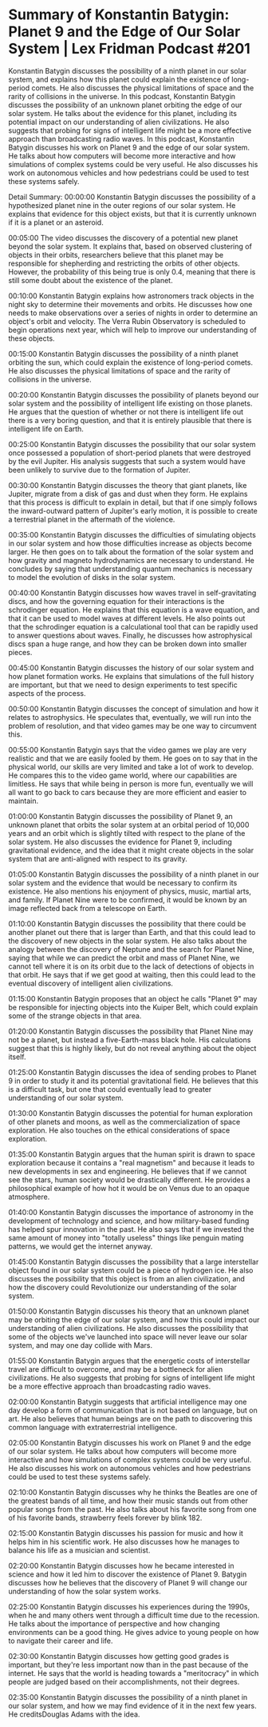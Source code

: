 # Summary of Konstantin Batygin: Planet 9 and the Edge of Our Solar System | Lex Fridman Podcast #201

Konstantin Batygin discusses the possibility of a ninth planet in our solar system, and explains how this planet could explain the existence of long-period comets. He also discusses the physical limitations of space and the rarity of collisions in the universe.
In this podcast, Konstantin Batygin discusses the possibility of an unknown planet orbiting the edge of our solar system. He talks about the evidence for this planet, including its potential impact on our understanding of alien civilizations. He also suggests that probing for signs of intelligent life might be a more effective approach than broadcasting radio waves.
In this podcast, Konstantin Batygin discusses his work on Planet 9 and the edge of our solar system. He talks about how computers will become more interactive and how simulations of complex systems could be very useful. He also discusses his work on autonomous vehicles and how pedestrians could be used to test these systems safely.

Detail Summary: 
00:00:00
Konstantin Batygin discusses the possibility of a hypothesized planet nine in the outer regions of our solar system. He explains that evidence for this object exists, but that it is currently unknown if it is a planet or an asteroid.

00:05:00
The video discusses the discovery of a potential new planet beyond the solar system. It explains that, based on observed clustering of objects in their orbits, researchers believe that this planet may be responsible for shepherding and restricting the orbits of other objects. However, the probability of this being true is only 0.4, meaning that there is still some doubt about the existence of the planet.

00:10:00
Konstantin Batygin explains how astronomers track objects in the night sky to determine their movements and orbits. He discusses how one needs to make observations over a series of nights in order to determine an object's orbit and velocity. The Verra Rubin Observatory is scheduled to begin operations next year, which will help to improve our understanding of these objects.

00:15:00
Konstantin Batygin discusses the possibility of a ninth planet orbiting the sun, which could explain the existence of long-period comets. He also discusses the physical limitations of space and the rarity of collisions in the universe.

00:20:00
Konstantin Batygin discusses the possibility of planets beyond our solar system and the possibility of intelligent life existing on those planets. He argues that the question of whether or not there is intelligent life out there is a very boring question, and that it is entirely plausible that there is intelligent life on Earth.

00:25:00
Konstantin Batygin discusses the possibility that our solar system once possessed a population of short-period planets that were destroyed by the evil Jupiter. His analysis suggests that such a system would have been unlikely to survive due to the formation of Jupiter.

00:30:00
Konstantin Batygin discusses the theory that giant planets, like Jupiter, migrate from a disk of gas and dust when they form. He explains that this process is difficult to explain in detail, but that if one simply follows the inward-outward pattern of Jupiter's early motion, it is possible to create a terrestrial planet in the aftermath of the violence.

00:35:00
Konstantin Batygin discusses the difficulties of simulating objects in our solar system and how those difficulties increase as objects become larger. He then goes on to talk about the formation of the solar system and how gravity and magneto hydrodynamics are necessary to understand. He concludes by saying that understanding quantum mechanics is necessary to model the evolution of disks in the solar system.

00:40:00
Konstantin Batygin discusses how waves travel in self-gravitating discs, and how the governing equation for their interactions is the schrodinger equation. He explains that this equation is a wave equation, and that it can be used to model waves at different levels. He also points out that the schrodinger equation is a calculational tool that can be rapidly used to answer questions about waves. Finally, he discusses how astrophysical discs span a huge range, and how they can be broken down into smaller pieces.

00:45:00
Konstantin Batygin discusses the history of our solar system and how planet formation works. He explains that simulations of the full history are important, but that we need to design experiments to test specific aspects of the process.

00:50:00
Konstantin Batygin discusses the concept of simulation and how it relates to astrophysics. He speculates that, eventually, we will run into the problem of resolution, and that video games may be one way to circumvent this.

00:55:00
Konstantin Batygin says that the video games we play are very realistic and that we are easily fooled by them. He goes on to say that in the physical world, our skills are very limited and take a lot of work to develop. He compares this to the video game world, where our capabilities are limitless. He says that while being in person is more fun, eventually we will all want to go back to cars because they are more efficient and easier to maintain.

01:00:00
Konstantin Batygin discusses the possibility of Planet 9, an unknown planet that orbits the solar system at an orbital period of 10,000 years and an orbit which is slightly tilted with respect to the plane of the solar system. He also discusses the evidence for Planet 9, including gravitational evidence, and the idea that it might create objects in the solar system that are anti-aligned with respect to its gravity.

01:05:00
Konstantin Batygin discusses the possibility of a ninth planet in our solar system and the evidence that would be necessary to confirm its existence. He also mentions his enjoyment of physics, music, martial arts, and family. If Planet Nine were to be confirmed, it would be known by an image reflected back from a telescope on Earth.

01:10:00
Konstantin Batygin discusses the possibility that there could be another planet out there that is larger than Earth, and that this could lead to the discovery of new objects in the solar system. He also talks about the analogy between the discovery of Neptune and the search for Planet Nine, saying that while we can predict the orbit and mass of Planet Nine, we cannot tell where it is on its orbit due to the lack of detections of objects in that orbit. He says that if we get good at waiting, then this could lead to the eventual discovery of intelligent alien civilizations.

01:15:00
Konstantin Batygin proposes that an object he calls "Planet 9" may be responsible for injecting objects into the Kuiper Belt, which could explain some of the strange objects in that area.

01:20:00
Konstantin Batygin discusses the possibility that Planet Nine may not be a planet, but instead a five-Earth-mass black hole. His calculations suggest that this is highly likely, but do not reveal anything about the object itself.

01:25:00
Konstantin Batygin discusses the idea of sending probes to Planet 9 in order to study it and its potential gravitational field. He believes that this is a difficult task, but one that could eventually lead to greater understanding of our solar system.

01:30:00
Konstantin Batygin discusses the potential for human exploration of other planets and moons, as well as the commercialization of space exploration. He also touches on the ethical considerations of space exploration.

01:35:00
Konstantin Batygin argues that the human spirit is drawn to space exploration because it contains a "real magnetism" and because it leads to new developments in sex and engineering. He believes that if we cannot see the stars, human society would be drastically different. He provides a philosophical example of how hot it would be on Venus due to an opaque atmosphere.

01:40:00
Konstantin Batygin discusses the importance of astronomy in the development of technology and science, and how military-based funding has helped spur innovation in the past. He also says that if we invested the same amount of money into "totally useless" things like penguin mating patterns, we would get the internet anyway.

01:45:00
Konstantin Batygin discusses the possibility that a large interstellar object found in our solar system could be a piece of hydrogen ice. He also discusses the possibility that this object is from an alien civilization, and how the discovery could Revolutionize our understanding of the solar system.

01:50:00
Konstantin Batygin discusses his theory that an unknown planet may be orbiting the edge of our solar system, and how this could impact our understanding of alien civilizations. He also discusses the possibility that some of the objects we've launched into space will never leave our solar system, and may one day collide with Mars.

01:55:00
Konstantin Batygin argues that the energetic costs of interstellar travel are difficult to overcome, and may be a bottleneck for alien civilizations. He also suggests that probing for signs of intelligent life might be a more effective approach than broadcasting radio waves.

02:00:00
Konstantin Batygin suggests that artificial intelligence may one day develop a form of communication that is not based on language, but on art. He also believes that human beings are on the path to discovering this common language with extraterrestrial intelligence.

02:05:00
Konstantin Batygin discusses his work on Planet 9 and the edge of our solar system. He talks about how computers will become more interactive and how simulations of complex systems could be very useful. He also discusses his work on autonomous vehicles and how pedestrians could be used to test these systems safely.

02:10:00
Konstantin Batygin discusses why he thinks the Beatles are one of the greatest bands of all time, and how their music stands out from other popular songs from the past. He also talks about his favorite song from one of his favorite bands, strawberry feels forever by blink 182.

02:15:00
Konstantin Batygin discusses his passion for music and how it helps him in his scientific work. He also discusses how he manages to balance his life as a musician and scientist.

02:20:00
Konstantin Batygin discusses how he became interested in science and how it led him to discover the existence of Planet 9. Batygin discusses how he believes that the discovery of Planet 9 will change our understanding of how the solar system works.

02:25:00
Konstantin Batygin discusses his experiences during the 1990s, when he and many others went through a difficult time due to the recession. He talks about the importance of perspective and how changing environments can be a good thing. He gives advice to young people on how to navigate their career and life.

02:30:00
Konstantin Batygin discusses how getting good grades is important, but they're less important now than in the past because of the internet. He says that the world is heading towards a "meritocracy" in which people are judged based on their accomplishments, not their degrees.

02:35:00
Konstantin Batygin discusses the possibility of a ninth planet in our solar system, and how we may find evidence of it in the next few years. He creditsDouglas Adams with the idea.

